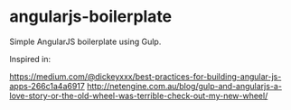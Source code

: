 angularjs-boilerplate
=====================

Simple AngularJS boilerplate using Gulp.


Inspired in:

https://medium.com/@dickeyxxx/best-practices-for-building-angular-js-apps-266c1a4a6917
http://netengine.com.au/blog/gulp-and-angularjs-a-love-story-or-the-old-wheel-was-terrible-check-out-my-new-wheel/
